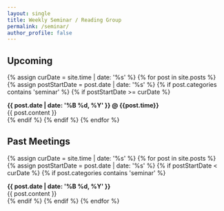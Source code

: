 ```yaml
---
layout: single
title: Weekly Seminar / Reading Group
permalink: /seminar/
author_profile: false
---
```


## Upcoming

<section class="page__content cf">

{% assign curDate = site.time | date: '%s' %}
{% for post in site.posts %}
{% assign postStartDate = post.date | date: '%s' %}
{% if post.categories contains 'seminar' %}
    {% if postStartDate >= curDate %}
    <div class="news">
       <i class="fa {{post.logo}}"></i> <b> {{ post.date | date: '%B %d, %Y' }} @ {{post.time}} </b> <br>
      {{ post.content }}
    </div>
  {% endif %}
  {% endif %}
{% endfor %}

</section>

## Past Meetings

<section class="page__content cf">

{% assign curDate = site.time | date: '%s' %}
{% for post in site.posts %}
{% assign postStartDate = post.date | date: '%s' %}
  {% if postStartDate < curDate %}
  {% if post.categories contains 'seminar' %}
    <div class="news">
       <i class="fa {{post.logo}}"></i> <b> {{ post.date | date: '%B %d, %Y' }} </b> <br>
      {{ post.content }}
    </div>
  {% endif %}
  {% endif %}
{% endfor %}

</section>










